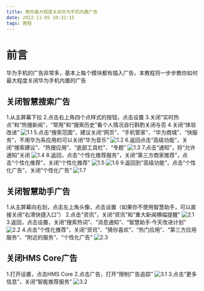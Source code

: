 ```yaml
---
title: 教你最大程度关闭华为手机内置广告
date: 2022-11-05 10:32:15
tags: 教程
---
```

# 前言
华为手机的广告非常多，基本上每个模块都有插入广告，本教程将一步步教你如何最大程度关闭华为手机内置的广告

## 关闭智慧搜索广告
1.从主屏幕下拉
2.点击右上角四个点样式的按钮，点击设置
3.关闭“实时热点”和“热搜新闻”，“常用”和“搜索历史”看个人情况自行斟酌关闭与否
4.关闭“体验改进”
![1.1](https://s3.bmp.ovh/imgs/2022/11/05/118a9fcc4c5301ba.jpg)
5.点击“搜索范围”，建议关闭“网页”、“手机管家”、“华为商城”、“快服务”，不用华为系应用的可以关闭“华为音乐”
![1.2](https://s3.bmp.ovh/imgs/2022/11/05/090f8e98ee945b0c.jpg)
6.返回点击“高级功能”，关闭“搜索建议”、“热搜应用”、“底部工具栏”、“专题”
![1.3](https://s3.bmp.ovh/imgs/2022/11/05/be97d2fdcbf33fac.jpg)
7.点击“通知”，将“允许通知”关闭
![1.4](https://s3.bmp.ovh/imgs/2022/11/05/2094b0e1027a6678.jpg)
8.返回，点击“个性化推荐服务”，关闭“第三方商家推荐”，点击“个性化推荐”，关闭“个性化推荐”
![1.5](https://s3.bmp.ovh/imgs/2022/11/05/82a0e450d87d99c0.jpg)
![1.6](https://s3.bmp.ovh/imgs/2022/11/05/e8560e106d02aced.jpg)
9.返回到“高级功能”，点击“个性化广告”，关闭“个性化广告”
![1.7](https://s3.bmp.ovh/imgs/2022/11/05/c507e0a5053ee4d1.jpg)

## 关闭智慧助手广告
1.从主屏幕向右划，点击左上角头像，点击设置（如果你不使用智慧助手，可以直接关闭“右滑快捷入口”）
2.点击“资讯”，关闭“资讯”和“重大新闻横幅提醒”
![2.1](https://s3.bmp.ovh/imgs/2022/11/05/5ddded7f2a49f8e3.jpg)
3.返回，点击设置，关闭“搜索热词”、“消息通知”、“智慧助手·今天改进计划”
![2.2](https://s3.bmp.ovh/imgs/2022/11/05/83db39f90b0f9458.jpg)
4.点击“个性化推荐”，关闭“资讯”、“猜你喜欢”、“热门应用”、“第三方应用服务”、“附近的服务”、“个性化广告”
![2.3](https://s3.bmp.ovh/imgs/2022/11/05/ccc2742e98cb7094.jpg)

## 关闭HMS Core广告
1.打开设置，点击HMS Core
2.点击广告，打开“限制广告追踪”
![3.1](https://s3.bmp.ovh/imgs/2022/11/05/17861c3fd0e5b6cf.jpg)
3.点击“更多信息”，关闭“智能推荐服务”
![3.2](https://s3.bmp.ovh/imgs/2022/11/05/df4b94920ada2e43.jpg)